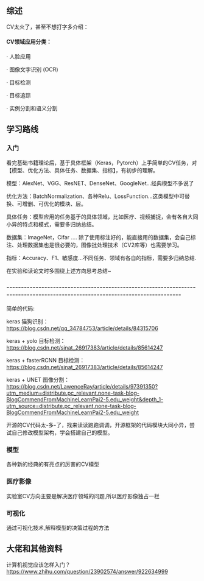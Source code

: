 ## 综述
CV太火了，甚至不想打字多介绍：

#### CV领域应用分类：

· 人脸应用

· 图像文字识别 (OCR)

· 目标检测

· 目标追踪

· 实例分割和语义分割

## 学习路线
### 入门
看完基础书籍理论后，基于具体框架（Keras，Pytorch）上手简单的CV任务，对【模型、优化方法、具体任务、数据集、指标】，有初步的理解。

模型：AlexNet、VGG、ResNET、DenseNet、GoogleNet...经典模型不多说了

优化方法：BatchNormalization、各种Relu、LossFunction...这类模型中可替换、可增删、可优化的模块、层。

具体任务：模型应用的任务基于的具体领域，比如医疗、视频捕捉，会有各自大同小异的特点和模式，需要多归纳总结。

数据集：ImageNet，Cifar .... 除了使用标注好的，能直接用的数据集，会自己标注、处理数据集也是很必要的，图像批处理技术（CV2库等）也需要学习。

指标：Accuracy、F1、敏感度...不同任务、领域有各自的指标，需要多归纳总结.

在实验和读论文时多围绕上述方向思考总结~

### -----------------------------------------------------------------------------------------------------------------------------

简单的代码:

keras 猫狗识别：https://blog.csdn.net/qq_34784753/article/details/84315706

keras + yolo 目标检测：https://blog.csdn.net/sinat_26917383/article/details/85614247

keras + fasterRCNN 目标检测：https://blog.csdn.net/sinat_26917383/article/details/85614247

keras + UNET 图像分割：https://blog.csdn.net/LawenceRay/article/details/97391350?utm_medium=distribute.pc_relevant.none-task-blog-BlogCommendFromMachineLearnPai2-5.edu_weight&depth_1-utm_source=distribute.pc_relevant.none-task-blog-BlogCommendFromMachineLearnPai2-5.edu_weight

开源的CV代码太-多-了，找来读读跑跑调调，开源框架的代码模块大同小异，尝试自己修改模型架构，学会搭建自己的模型。


### 模型
各种新的经典的有亮点的厉害的CV模型

### 医疗影像
实验室CV方向主要是解决医疗领域的问题,所以医疗影像独占一栏

### 可视化
通过可视化技术,解释模型的决策过程的方法


## 大佬和其他资料

计算机视觉应该怎样入门？https://www.zhihu.com/question/23902574/answer/922634999

